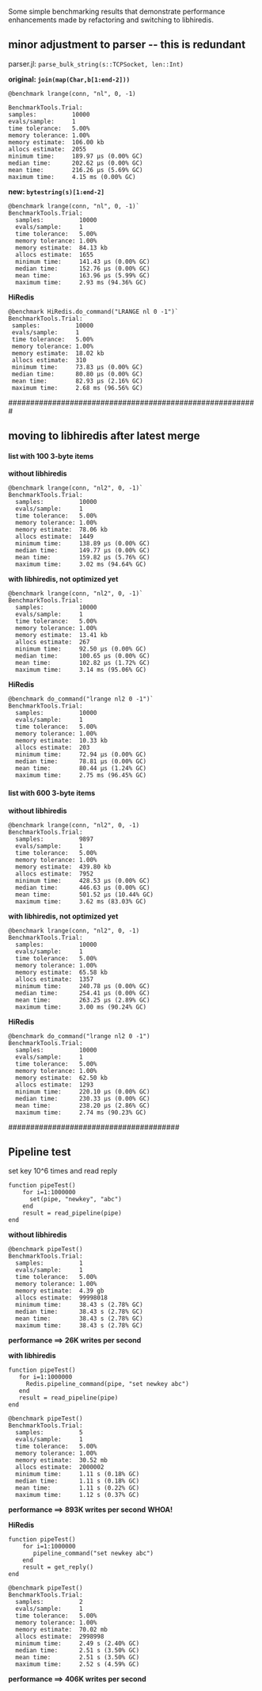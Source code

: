 Some simple benchmarking results that demonstrate performance enhancements made by refactoring and switching to libhiredis.

## minor adjustment to parser -- this is redundant

parser.jl: `parse_bulk_string(s::TCPSocket, len::Int)`

__original: `join(map(Char,b[1:end-2]))`__

```
@benchmark lrange(conn, "nl", 0, -1)

BenchmarkTools.Trial:
samples:          10000
evals/sample:     1
time tolerance:   5.00%
memory tolerance: 1.00%
memory estimate:  106.00 kb
allocs estimate:  2055
minimum time:     189.97 μs (0.00% GC)
median time:      202.62 μs (0.00% GC)
mean time:        216.26 μs (5.69% GC)
maximum time:     4.15 ms (0.00% GC)
```

__new: `bytestring(s)[1:end-2]`__

```
@benchmark lrange(conn, "nl", 0, -1)`
BenchmarkTools.Trial:
  samples:          10000
  evals/sample:     1
  time tolerance:   5.00%
  memory tolerance: 1.00%
  memory estimate:  84.13 kb
  allocs estimate:  1655
  minimum time:     141.43 μs (0.00% GC)
  median time:      152.76 μs (0.00% GC)
  mean time:        163.96 μs (5.99% GC)
  maximum time:     2.93 ms (94.36% GC)
```

__HiRedis__

```
@benchmark HiRedis.do_command("LRANGE nl 0 -1")`
BenchmarkTools.Trial:
 samples:          10000
 evals/sample:     1
 time tolerance:   5.00%
 memory tolerance: 1.00%
 memory estimate:  18.02 kb
 allocs estimate:  310
 minimum time:     73.83 μs (0.00% GC)
 median time:      80.80 μs (0.00% GC)
 mean time:        82.93 μs (2.16% GC)
 maximum time:     2.68 ms (96.56% GC)
```

#########################################################

## moving to libhiredis after latest merge

#### list with 100 3-byte items

__without libhiredis__

```
@benchmark lrange(conn, "nl2", 0, -1)`
BenchmarkTools.Trial:
  samples:          10000
  evals/sample:     1
  time tolerance:   5.00%
  memory tolerance: 1.00%
  memory estimate:  78.06 kb
  allocs estimate:  1449
  minimum time:     138.89 μs (0.00% GC)
  median time:      149.77 μs (0.00% GC)
  mean time:        159.82 μs (5.76% GC)
  maximum time:     3.02 ms (94.64% GC)
```

__with libhiredis, not optimized yet__

```
@benchmark lrange(conn, "nl2", 0, -1)`
BenchmarkTools.Trial:
  samples:          10000
  evals/sample:     1
  time tolerance:   5.00%
  memory tolerance: 1.00%
  memory estimate:  13.41 kb
  allocs estimate:  267
  minimum time:     92.50 μs (0.00% GC)
  median time:      100.65 μs (0.00% GC)
  mean time:        102.82 μs (1.72% GC)
  maximum time:     3.14 ms (95.06% GC)
```

__HiRedis__

```
@benchmark do_command("lrange nl2 0 -1")`
BenchmarkTools.Trial:
  samples:          10000
  evals/sample:     1
  time tolerance:   5.00%
  memory tolerance: 1.00%
  memory estimate:  10.33 kb
  allocs estimate:  203
  minimum time:     72.94 μs (0.00% GC)
  median time:      78.81 μs (0.00% GC)
  mean time:        80.44 μs (1.24% GC)
  maximum time:     2.75 ms (96.45% GC)
```

#### list with 600 3-byte items

__without libhiredis__

```
@benchmark lrange(conn, "nl2", 0, -1)
BenchmarkTools.Trial:
  samples:          9897
  evals/sample:     1
  time tolerance:   5.00%
  memory tolerance: 1.00%
  memory estimate:  439.80 kb
  allocs estimate:  7952
  minimum time:     428.53 μs (0.00% GC)
  median time:      446.63 μs (0.00% GC)
  mean time:        501.52 μs (10.44% GC)
  maximum time:     3.62 ms (83.03% GC)
```

__with libhiredis, not optimized yet__

```
@benchmark lrange(conn, "nl2", 0, -1)
BenchmarkTools.Trial:
  samples:          10000
  evals/sample:     1
  time tolerance:   5.00%
  memory tolerance: 1.00%
  memory estimate:  65.58 kb
  allocs estimate:  1357
  minimum time:     240.78 μs (0.00% GC)
  median time:      254.41 μs (0.00% GC)
  mean time:        263.25 μs (2.89% GC)
  maximum time:     3.00 ms (90.24% GC)
```

__HiRedis__

```
@benchmark do_command("lrange nl2 0 -1")
BenchmarkTools.Trial:
  samples:          10000
  evals/sample:     1
  time tolerance:   5.00%
  memory tolerance: 1.00%
  memory estimate:  62.50 kb
  allocs estimate:  1293
  minimum time:     220.10 μs (0.00% GC)
  median time:      230.33 μs (0.00% GC)
  mean time:        238.20 μs (2.86% GC)
  maximum time:     2.74 ms (90.23% GC)
```

#######################################

## Pipeline test

set key 10^6 times and read reply

```
function pipeTest()
    for i=1:1000000
      set(pipe, "newkey", "abc")
    end
    result = read_pipeline(pipe)
end
```

__without libhiredis__

```
@benchmark pipeTest()
BenchmarkTools.Trial:
  samples:          1
  evals/sample:     1
  time tolerance:   5.00%
  memory tolerance: 1.00%
  memory estimate:  4.39 gb
  allocs estimate:  99998018
  minimum time:     38.43 s (2.78% GC)
  median time:      38.43 s (2.78% GC)
  mean time:        38.43 s (2.78% GC)
  maximum time:     38.43 s (2.78% GC)
```
__performance ==> 26K writes per second__

__with libhiredis__

```
function pipeTest()
   for i=1:1000000
     Redis.pipeline_command(pipe, "set newkey abc")
   end
   result = read_pipeline(pipe)
end
```

```
@benchmark pipeTest()
BenchmarkTools.Trial:
  samples:          5
  evals/sample:     1
  time tolerance:   5.00%
  memory tolerance: 1.00%
  memory estimate:  30.52 mb
  allocs estimate:  2000002
  minimum time:     1.11 s (0.18% GC)
  median time:      1.11 s (0.18% GC)
  mean time:        1.11 s (0.22% GC)
  maximum time:     1.12 s (0.37% GC)
```
__performance ==> 893K writes per second__ __WHOA!__

__HiRedis__

```
function pipeTest()
    for i=1:1000000
       pipeline_command("set newkey abc")
    end
    result = get_reply()
end
```

```
@benchmark pipeTest()
BenchmarkTools.Trial:
  samples:          2
  evals/sample:     1
  time tolerance:   5.00%
  memory tolerance: 1.00%
  memory estimate:  70.02 mb
  allocs estimate:  2998998
  minimum time:     2.49 s (2.40% GC)
  median time:      2.51 s (3.50% GC)
  mean time:        2.51 s (3.50% GC)
  maximum time:     2.52 s (4.59% GC)
```
__performance ==> 406K writes per second__
